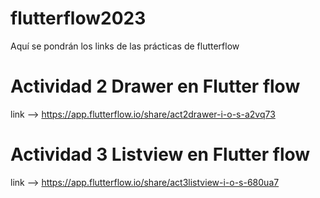 # flutterflow2023
Aquí se pondrán los links de las prácticas de flutterflow

# Actividad 2 Drawer en Flutter flow
  link --> https://app.flutterflow.io/share/act2drawer-i-o-s-a2vq73

# Actividad 3 Listview en Flutter flow
  link --> https://app.flutterflow.io/share/act3listview-i-o-s-680ua7
